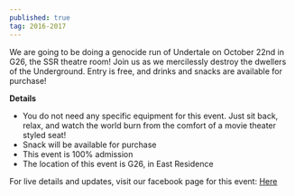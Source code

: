 ```yaml
---
published: true
tag: 2016-2017
---
```

We are going to be doing a genocide run of Undertale on October 22nd in G26, the SSR theatre room! Join us as we mercilessly destroy the dwellers of the Underground. Entry is free, and drinks and snacks are available for purchase!

**Details**  
- You do not need any specific equipment for this event. Just sit back, relax, and watch the world burn from the comfort of a movie theater styled seat!
- Snack will be available for purchase
- This event is 100% admission
- The location of this event is G26, in East Residence

For live details and updates, visit our facebook page for this event: [Here](https://www.facebook.com/events/1702047993448078/) 

